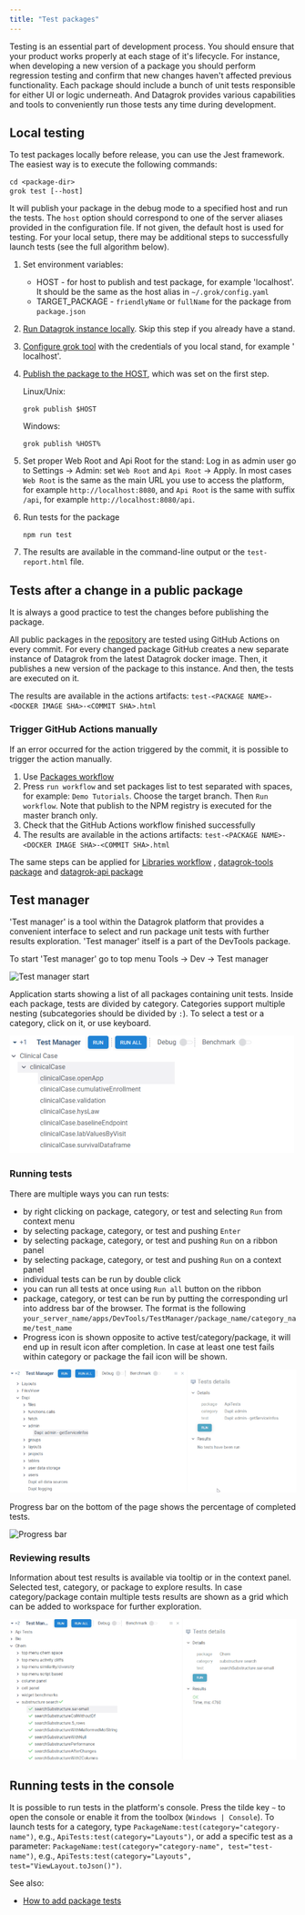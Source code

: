 ```yaml
---
title: "Test packages"
---
```


Testing is an essential part of development process. You should ensure that your product works properly at each stage of
it's lifecycle. For instance, when developing a new version of a package you should perform regression testing and
confirm that new changes haven't affected previous functionality. Each package should include a bunch of unit tests
responsible for either UI or logic underneath. And Datagrok provides various capabilities and tools to conveniently run
those tests any time during development.

## Local testing

To test packages locally before release, you can use the Jest framework.
The easiest way is to execute the following commands:

```shell
cd <package-dir>
grok test [--host]
```

It will publish your package in the debug mode to a specified host and run the
tests. The `host` option should correspond to one of the server aliases provided
in the configuration file. If not given, the default host is used for testing.
For your local setup, there may be additional steps to successfully launch tests
(see the full algorithm below).

1. Set environment variables:

   - HOST - for host to publish and test package, for example 'localhost'. It should be the same as the host alias
     in `~/.grok/config.yaml`
   - TARGET_PACKAGE - `friendlyName` or `fullName` for the package from `package.json`

2. [Run Datagrok instance locally](../admin/docker-compose.md). Skip this step if you already have a stand.
3. [Configure grok tool](../set-up-environment.md#configuration) with the credentials of you local stand, for example '
   localhost'.
4. [Publish the package to the HOST](publish-packages.md#private-packages), which was set on the first step.

   Linux/Unix:

   ```shell
   grok publish $HOST
   ```

   Windows:

   ```shell
   grok publish %HOST%
   ```

5. Set proper Web Root and Api Root for the stand: Log in as admin user go to Settings -> Admin:
   set `Web Root` and `Api Root` -> Apply. In most cases `Web Root` is the same as the main URL you use to access the
   platform, for example `http://localhost:8080`, and `Api Root` is the same with suffix `/api`, for
   example `http://localhost:8080/api`.

6. Run tests for the package

   ```shell
   npm run test
   ```

7. The results are available in the command-line output or the `test-report.html` file.

## Tests after a change in a public package

It is always a good practice to test the changes before publishing the package.

All public packages in the [repository](../../collaborate/public-repository.md)
are tested using GitHub Actions on every commit. For every changed package GitHub creates a new separate instance of
Datagrok from the latest Datagrok docker image. Then, it publishes a new version of the package to this instance. And
then, the tests are executed on it.

The results are available in the actions artifacts: `test-<PACKAGE NAME>-<DOCKER IMAGE SHA>-<COMMIT SHA>.html`

### Trigger GitHub Actions manually

If an error occurred for the action triggered by the commit, it is possible to trigger the action manually.

1. Use [Packages workflow](https://github.com/datagrok-ai/public/actions/workflows/packages.yml)
2. Press `run workflow` and set packages list to test separated with spaces, for example: `Demo Tutorials`. Choose the
   target branch. Then `Run workflow`. Note that publish to the NPM registry is executed for the master branch only.
3. Check that the GitHub Actions workflow finished successfully
4. The results are available in the actions artifacts: `test-<PACKAGE NAME>-<DOCKER IMAGE SHA>-<COMMIT SHA>.html`

The same steps can be applied
for [Libraries workflow](https://github.com/datagrok-ai/public/actions/workflows/libraries.yaml)
, [datagrok-tools package](https://github.com/datagrok-ai/public/actions/workflows/tools.yml) and
[datagrok-api package](https://github.com/datagrok-ai/public/actions/workflows/js-api.yml)

## Test manager

'Test manager' is a tool within the Datagrok platform that provides a convenient interface to select and run package
unit tests with further results exploration.
'Test manager' itself is a part of the DevTools package.

To start 'Test manager' go to top menu Tools -> Dev -> Test manager

![Test manager start](test-mngr-start.png)

Application starts showing a list of all packages containing unit tests. Inside each package, tests are divided by
category. Categories support multiple nesting (subcategories should be divided by `:`). To select a test or a category,
click on it, or use keyboard.

![Tests list](test-mngr-tests-list.png)

### Running tests

There are multiple ways you can run tests:

- by right clicking on package, category, or test and selecting `Run` from context menu
- by selecting package, category, or test and pushing `Enter`
- by selecting package, category, or test and pushing `Run` on a ribbon panel
- by selecting package, category, or test and pushing `Run` on a context panel
- individual tests can be run by double click
- you can run all tests at once using `Run all` button on the ribbon
- package, category, or test can be run by putting the corresponding url into address bar of the browser. The format is
  the following `your_server_name/apps/DevTools/TestManager/package_name/category_name/test_name`
- Progress icon is shown opposite to active test/category/package, it will end up in result icon after completion. In
  case at least one test fails within category or package the fail icon will be shown.

![Running tests](running_tests.gif)

Progress bar on the bottom of the page shows the percentage of completed tests.

![Progress bar](test_manager_progress_bar.png)

### Reviewing results

Information about test results is available via tooltip or in the context panel. Selected test, category, or package to
explore results. In case category/package contain multiple tests results are shown as a grid which can be added to
workspace for further exploration.

![Test results](test_results.gif)

## Running tests in the console

It is possible to run tests in the platform's console. Press the tilde key `~`
to open the console or enable it from the toolbox (`Windows | Console`). To
launch tests for a category, type `PackageName:test(category="category-name")`,
e.g., `ApiTests:test(category="Layouts")`, or add a specific test as a
parameter: `PackageName:test(category="category-name", test="test-name")`, e.g.,
`ApiTests:test(category="Layouts", test="ViewLayout.toJson()")`.

See also:

- [How to add package tests](add-package-tests.md)
